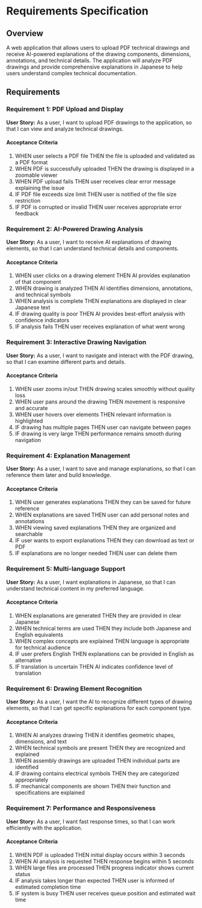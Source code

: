 # Requirements Specification

## Overview
A web application that allows users to upload PDF technical drawings and receive AI-powered explanations of the drawing components, dimensions, annotations, and technical details. The application will analyze PDF drawings and provide comprehensive explanations in Japanese to help users understand complex technical documentation.

## Requirements

### Requirement 1: PDF Upload and Display
**User Story:** As a user, I want to upload PDF drawings to the application, so that I can view and analyze technical drawings.

#### Acceptance Criteria
1. WHEN user selects a PDF file THEN the file is uploaded and validated as a PDF format
2. WHEN PDF is successfully uploaded THEN the drawing is displayed in a zoomable viewer
3. WHEN PDF upload fails THEN user receives clear error message explaining the issue
4. IF PDF file exceeds size limit THEN user is notified of the file size restriction
5. IF PDF is corrupted or invalid THEN user receives appropriate error feedback

### Requirement 2: AI-Powered Drawing Analysis
**User Story:** As a user, I want to receive AI explanations of drawing elements, so that I can understand technical details and components.

#### Acceptance Criteria
1. WHEN user clicks on a drawing element THEN AI provides explanation of that component
2. WHEN drawing is analyzed THEN AI identifies dimensions, annotations, and technical symbols
3. WHEN analysis is complete THEN explanations are displayed in clear Japanese text
4. IF drawing quality is poor THEN AI provides best-effort analysis with confidence indicators
5. IF analysis fails THEN user receives explanation of what went wrong

### Requirement 3: Interactive Drawing Navigation
**User Story:** As a user, I want to navigate and interact with the PDF drawing, so that I can examine different parts and details.

#### Acceptance Criteria
1. WHEN user zooms in/out THEN drawing scales smoothly without quality loss
2. WHEN user pans around the drawing THEN movement is responsive and accurate
3. WHEN user hovers over elements THEN relevant information is highlighted
4. IF drawing has multiple pages THEN user can navigate between pages
5. IF drawing is very large THEN performance remains smooth during navigation

### Requirement 4: Explanation Management
**User Story:** As a user, I want to save and manage explanations, so that I can reference them later and build knowledge.

#### Acceptance Criteria
1. WHEN user generates explanations THEN they can be saved for future reference
2. WHEN explanations are saved THEN user can add personal notes and annotations
3. WHEN viewing saved explanations THEN they are organized and searchable
4. IF user wants to export explanations THEN they can download as text or PDF
5. IF explanations are no longer needed THEN user can delete them

### Requirement 5: Multi-language Support
**User Story:** As a user, I want explanations in Japanese, so that I can understand technical content in my preferred language.

#### Acceptance Criteria
1. WHEN explanations are generated THEN they are provided in clear Japanese
2. WHEN technical terms are used THEN they include both Japanese and English equivalents
3. WHEN complex concepts are explained THEN language is appropriate for technical audience
4. IF user prefers English THEN explanations can be provided in English as alternative
5. IF translation is uncertain THEN AI indicates confidence level of translation

### Requirement 6: Drawing Element Recognition
**User Story:** As a user, I want the AI to recognize different types of drawing elements, so that I can get specific explanations for each component type.

#### Acceptance Criteria
1. WHEN AI analyzes drawing THEN it identifies geometric shapes, dimensions, and text
2. WHEN technical symbols are present THEN they are recognized and explained
3. WHEN assembly drawings are uploaded THEN individual parts are identified
4. IF drawing contains electrical symbols THEN they are categorized appropriately
5. IF mechanical components are shown THEN their function and specifications are explained

### Requirement 7: Performance and Responsiveness
**User Story:** As a user, I want fast response times, so that I can work efficiently with the application.

#### Acceptance Criteria
1. WHEN PDF is uploaded THEN initial display occurs within 3 seconds
2. WHEN AI analysis is requested THEN response begins within 5 seconds
3. WHEN large files are processed THEN progress indicator shows current status
4. IF analysis takes longer than expected THEN user is informed of estimated completion time
5. IF system is busy THEN user receives queue position and estimated wait time